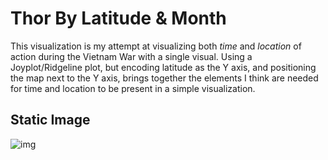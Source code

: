 # Thor By Latitude & Month

This visualization is my attempt at visualizing both *time* and *location* of action during the Vietnam War with a single visual. Using a Joyplot/Ridgeline plot, but encoding latitude as the Y axis, and positioning the map next to the Y axis, brings together the elements I think are needed for time and location to be present in a simple visualization.

## Static Image
![img](https://p195.p4.n0.cdn.getcloudapp.com/items/mXuYyD8z/8f0e862b-c2ae-4c8e-8300-717fd6a974e7.jpeg?source=viewer&v=37bca9d9b5f5e515367b2a52a407b9f5)
